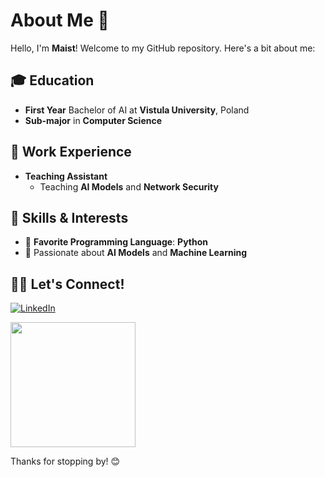 # About Me 👋

Hello, I'm **Maist**! Welcome to my GitHub repository. Here's a bit about me:

## 🎓 Education
- **First Year** Bachelor of AI at **Vistula University**, Poland  
- **Sub-major** in **Computer Science**

## 💼 Work Experience
- **Teaching Assistant**  
  - Teaching **AI Models** and **Network Security**

## 🔧 Skills & Interests
- 🐍 **Favorite Programming Language**: **Python**
- 🤖 Passionate about **AI Models** and **Machine Learning**

## 🧑‍💻 Let's Connect!
[![LinkedIn](https://img.shields.io/badge/LinkedIn-0077B5?style=flat&logo=linkedin&logoColor=white)](https://www.linkedin.com/in/maist-sama-iqbal-0a7b51292/)

<a href="https://www.linkedin.com/in/maistsama/" target="_blank">
  <img src="https://img.shields.io/badge/LinkedIn-0077B5?style=flat&logo=linkedin&logoColor=white" width="200" />
</a>

Thanks for stopping by! 😊

